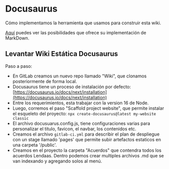 # Docusaurus

Cómo implementamos la herramienta que usamos para construir esta wiki.

[Aquí](https://docusaurus.io/docs/markdown-features) puedes ver las posibilidades que ofrece su implementación de MarkDown.

## Levantar Wiki Estática Docusaurus

Paso a paso:

- En GitLab creamos un nuevo repo llamado "Wiki", que clonamos posteriormente de forma local.
- Docusaurus tiene un proceso de instalación por defecto: [https://docusaurus.io/docs/next/installation](https://docusaurus.io/docs/next/installation)
- Entre los requerimientos, esta trabajar con la version 16 de Node.
- Luego, corremos el paso "Scaffold project website", que permite instalar el esqueleto del proyecto:
`npx create-docusaurus@latest my-website classic`
- El archivo docusuarus.config.js, tiene configuraciones varias para personalizar el titulo, favicon, el navbar, los contenidos etc.
- Creamos el archivo `gitlab-ci.yml` para describir el plan de despliegue con un stage llamado 'pages' que permite subir artefactos estaticos en una carpeta '/public'.
- Creamos en el proyecto la carpeta "Acuerdos" que contendra todos los acuerdos Lendaas. Dentro podemos crear multiples archivos .md que se van indexando y agregando solos al menú.
